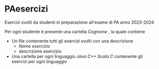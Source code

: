 # PAesercizi
Esercizi svolti da studenti in preparazione all'esame di PA anno 2023-2024

Per ogni studente è presente una cartella *Cognome* , la quale contiene
- Un file contenente tutti gli esercizi svolti con una descrizione
    - *Nome esercizio*
    - descrizione esercizio
- Una cartella per ogni linguaggio *Java* *C++* *Scala* *C* contenente gli esercizi per ogni linguaggio
